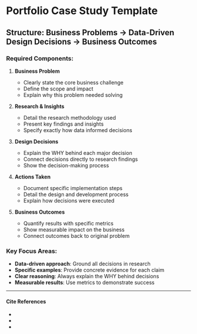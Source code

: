 # Portfolio Case Study Template

## Structure: Business Problems → Data-Driven Design Decisions → Business Outcomes

### Required Components:

1. **Business Problem**
   - Clearly state the core business challenge
   - Define the scope and impact
   - Explain why this problem needed solving

2. **Research & Insights**
   - Detail the research methodology used
   - Present key findings and insights
   - Specify exactly how data informed decisions

3. **Design Decisions**
   - Explain the WHY behind each major decision
   - Connect decisions directly to research findings
   - Show the decision-making process

4. **Actions Taken**
   - Document specific implementation steps
   - Detail the design and development process
   - Explain how decisions were executed

5. **Business Outcomes**
   - Quantify results with specific metrics
   - Show measurable impact on the business
   - Connect outcomes back to original problem

### Key Focus Areas:
- **Data-driven approach**: Ground all decisions in research
- **Specific examples**: Provide concrete evidence for each claim
- **Clear reasoning**: Always explain the WHY behind decisions
- **Measurable results**: Use metrics to demonstrate success

---

#### Cite References
- 
- 
- 